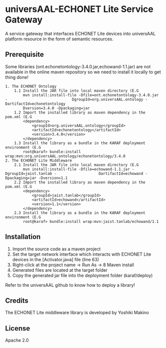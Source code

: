 # universAAL-ECHONET Lite Service Gateway
A service gateway that interfaces ECHONET Lite devices into universAAL platform resource in the form of semantic resources.

## Prerequisite
Some libraries (ont.echonetontology-3.4.0.jar,echowand-1.1.jar) are not available in the online maven repository so we need to install it locally to get thing done!


	1. The ECHONET Ontology
		1.1 Install the JAR file into local maven directory (E.G
			mvn install:install-file -Dfile=ont.echonetontology-3.4.0.jar -							  	DgroupId=org.universAAL.ontology -DartifactId=echonetontology 
			Dversion=3.4.0 -Dpackaging=jar
		1.2 Import the installed library as maven dependency in the pom.xml (E.G
			<dependency>
				<groupId>org.universAAL.ontology</groupId>
				<artifactId>echonetontology</artifactId>
				<version>3.4.0</version>
			</dependency>
		1.3 Install the library as a bundle in the KARAF deployment environment (E.G
			root@karaf> bundle:install wrap:mvn:org.universAAL.ontology/echonetontology/3.4.0
	2. The ECHONET Lite Middleware
		2.1 Install the JAR file into local maven directory (E.G
			mvn install:install-file -Dfile=echowand-1.1.jar -DgroupId=jaist.tanlab -					DartifactId=echowand -Dpackaging=jar -Dversion=1.1
		2.2 Import the installed library as maven dependency in the pom.xml (E.G
			<dependency>
				<groupId>jaist.tanlab</groupId>
				<artifactId>echowand</artifactId>
				<version>1.1</version>
     		</dependency>
     	2.3 Install the library as a bundle in the KARAF deployment environment (E.G
     		root@karaf> bundle:install wrap:mvn:jaist.tanlab/echowand/1.1

## Installation
1. Import the source code as a maven project
2. Set the target network interface which interacts with ECHONET Lite devices in the [Activator.java] file (line 63) 
3. Right-click at the project name -> Run As -> 8 Maven install
4. Generated files are located at the target folder
5. Copy the generated jar file into the deployment folder (karaf/deploy)

Refer to the universAAL github to know how to deploy a library!

## Credits
The ECHONET Lite middleware library is developed by Yoshiki Makino

## License 

Apache 2.0 
